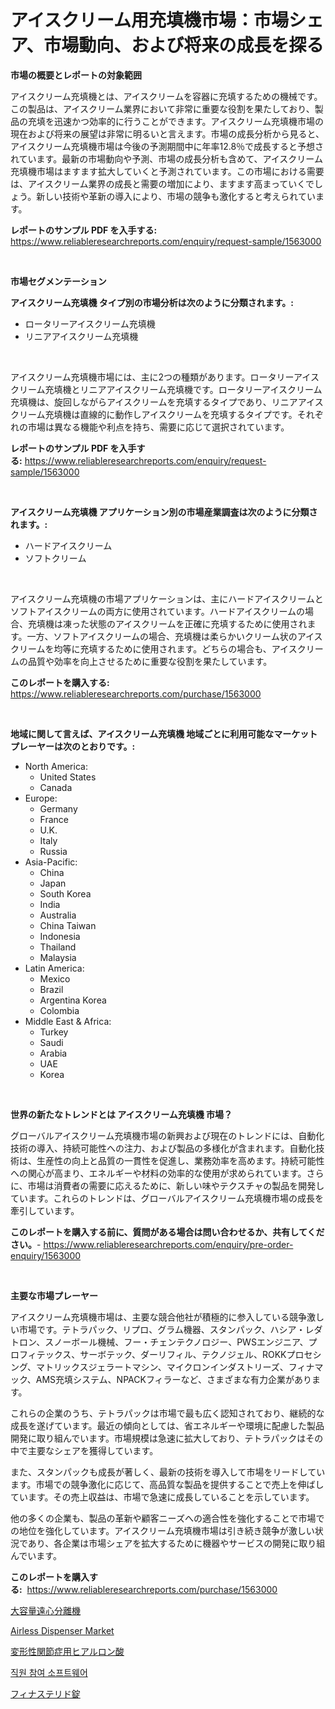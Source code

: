 <p><h1>アイスクリーム用充填機市場：市場シェア、市場動向、および将来の成長を探る</h1></p><p><strong>市場の概要とレポートの対象範囲</strong></p>
<p><p>アイスクリーム充填機とは、アイスクリームを容器に充填するための機械です。この製品は、アイスクリーム業界において非常に重要な役割を果たしており、製品の充填を迅速かつ効率的に行うことができます。アイスクリーム充填機市場の現在および将来の展望は非常に明るいと言えます。市場の成長分析から見ると、アイスクリーム充填機市場は今後の予測期間中に年率12.8％で成長すると予想されています。最新の市場動向や予測、市場の成長分析も含めて、アイスクリーム充填機市場はますます拡大していくと予測されています。この市場における需要は、アイスクリーム業界の成長と需要の増加により、ますます高まっていくでしょう。新しい技術や革新の導入により、市場の競争も激化すると考えられています。</p></p>
<p><strong>レポートのサンプル PDF を入手する:</strong> <a href="https://www.reliableresearchreports.com/enquiry/request-sample/1563000">https://www.reliableresearchreports.com/enquiry/request-sample/1563000</a></p>
<p>&nbsp;</p>
<p><strong>市場セグメンテーション</strong></p>
<p><strong>アイスクリーム充填機 タイプ別の市場分析は次のように分類されます。:</strong></p>
<p><ul><li>ロータリーアイスクリーム充填機</li><li>リニアアイスクリーム充填機</li></ul></p>
<p>&nbsp;</p>
<p><p>アイスクリーム充填機市場には、主に2つの種類があります。ロータリーアイスクリーム充填機とリニアアイスクリーム充填機です。ロータリーアイスクリーム充填機は、旋回しながらアイスクリームを充填するタイプであり、リニアアイスクリーム充填機は直線的に動作しアイスクリームを充填するタイプです。それぞれの市場は異なる機能や利点を持ち、需要に応じて選択されています。</p></p>
<p><strong>レポートのサンプル PDF を入手する:</strong>&nbsp;<a href="https://www.reliableresearchreports.com/enquiry/request-sample/1563000">https://www.reliableresearchreports.com/enquiry/request-sample/1563000</a></p>
<p>&nbsp;</p>
<p><strong> アイスクリーム充填機 アプリケーション別の市場産業調査は次のように分類されます。:</strong></p>
<p><ul><li>ハードアイスクリーム</li><li>ソフトクリーム</li></ul></p>
<p>&nbsp;</p>
<p><p>アイスクリーム充填機の市場アプリケーションは、主にハードアイスクリームとソフトアイスクリームの両方に使用されています。ハードアイスクリームの場合、充填機は凍った状態のアイスクリームを正確に充填するために使用されます。一方、ソフトアイスクリームの場合、充填機は柔らかいクリーム状のアイスクリームを均等に充填するために使用されます。どちらの場合も、アイスクリームの品質や効率を向上させるために重要な役割を果たしています。</p></p>
<p><strong>このレポートを購入する:</strong>&nbsp; <a href="https://www.reliableresearchreports.com/purchase/1563000">https://www.reliableresearchreports.com/purchase/1563000</a></p>
<p>&nbsp;</p>
<p><strong>地域に関して言えば、アイスクリーム充填機 地域ごとに利用可能なマーケットプレーヤーは次のとおりです。:</strong></p>
<p><ul>
    <li>
        North America:
        <ul>
            <li>United States</li>
            <li>Canada</li>
        </ul>
    </li>
    <li>
        Europe:
        <ul>
            <li>Germany</li>
            <li>France</li>
            <li>U.K.</li>
            <li>Italy</li>
            <li>Russia</li>
        </ul>
    </li>
    <li>
        Asia-Pacific:
        <ul>
            <li>China</li>
            <li>Japan</li>
            <li>South Korea</li>
            <li>India</li>
            <li>Australia</li>
            <li>China Taiwan</li>
            <li>Indonesia</li>
            <li>Thailand</li>
            <li>Malaysia</li>
        </ul>
    </li>
    <li>
        Latin America:
        <ul>
            <li>Mexico</li>
            <li>Brazil</li>
            <li>Argentina Korea</li>
            <li>Colombia</li>
        </ul>
    </li>
    <li>
        Middle East & Africa:
        <ul>
            <li>Turkey</li>
            <li>Saudi</li>
            <li>Arabia</li>
            <li>UAE</li>
            <li>Korea</li>
        </ul>
    </li>
    </ul></p>
<p>&nbsp;</p>
<p><strong>世界の新たなトレンドとは アイスクリーム充填機 市場？</strong></p>
<p><p>グローバルアイスクリーム充填機市場の新興および現在のトレンドには、自動化技術の導入、持続可能性への注力、および製品の多様化が含まれます。自動化技術は、生産性の向上と品質の一貫性を促進し、業務効率を高めます。持続可能性への関心が高まり、エネルギーや材料の効率的な使用が求められています。さらに、市場は消費者の需要に応えるために、新しい味やテクスチャの製品を開発しています。これらのトレンドは、グローバルアイスクリーム充填機市場の成長を牽引しています。</p></p>
<p><strong>このレポートを購入する前に、質問がある場合は問い合わせるか、共有してください。</strong>- <a href="https://www.reliableresearchreports.com/enquiry/pre-order-enquiry/1563000">https://www.reliableresearchreports.com/enquiry/pre-order-enquiry/1563000</a></p>
<p>&nbsp;</p>
<p><strong>主要な市場プレーヤー</strong></p>
<p><p>アイスクリーム充填機市場は、主要な競合他社が積極的に参入している競争激しい市場です。テトラパック、リプロ、グラム機器、スタンパック、ハシア・レダトロン、スノーボール機械、フー・チェンテクノロジー、PWSエンジニア、プロフィテックス、サーボテック、ダーリフィル、テクノジェル、ROKKプロセシング、マトリックスジェラートマシン、マイクロンインダストリーズ、フィナマック、AMS充填システム、NPACKフィラーなど、さまざまな有力企業があります。</p><p>これらの企業のうち、テトラパックは市場で最も広く認知されており、継続的な成長を遂げています。最近の傾向としては、省エネルギーや環境に配慮した製品開発に取り組んでいます。市場規模は急速に拡大しており、テトラパックはその中で主要なシェアを獲得しています。</p><p>また、スタンパックも成長が著しく、最新の技術を導入して市場をリードしています。市場での競争激化に応じて、高品質な製品を提供することで売上を伸ばしています。その売上収益は、市場で急速に成長していることを示しています。</p><p>他の多くの企業も、製品の革新や顧客ニーズへの適合性を強化することで市場での地位を強化しています。アイスクリーム充填機市場は引き続き競争が激しい状況であり、各企業は市場シェアを拡大するために機器やサービスの開発に取り組んでいます。</p></p>
<p><strong>このレポートを購入する:</strong>&nbsp;&nbsp;<a href="https://www.reliableresearchreports.com/purchase/1563000">https://www.reliableresearchreports.com/purchase/1563000</a></p>
<p><p><a href="https://github.com/cnnriuez22368/Market-Research-Report-List-1/blob/main/29988125099.md">大容量遠心分離機</a></p><p><a href="https://github.com/RickHolmes3/Market-Research-Report-List-4/blob/main/airless-dispenser-market.md">Airless Dispenser Market</a></p><p><a href="https://medium.com/@camron674/%E9%AA%A8%E9%96%A2%E7%AF%80%E7%82%8E%E5%90%91%E3%81%91%E3%83%92%E3%82%A2%E3%83%AB%E3%83%AD%E3%83%B3%E9%85%B8%E5%B8%82%E5%A0%B4-%E7%AB%B6%E4%BA%89%E5%88%86%E6%9E%90-%E5%B8%82%E5%A0%B4%E3%83%88%E3%83%AC%E3%83%B3%E3%83%89-2031%E5%B9%B4%E3%81%BE%E3%81%A7%E3%81%AE%E4%BA%88%E6%B8%AC-de35bc850dba">変形性関節症用ヒアルロン酸</a></p><p><a href="https://medium.com/@jackiefauhey9089475/%EC%A7%81%EC%9B%90-%EC%B0%B8%EC%97%AC-%EC%86%8C%ED%94%84%ED%8A%B8%EC%9B%A8%EC%96%B4-%EC%8B%9C%EC%9E%A5-%EC%A0%90%EC%9C%A0%EC%9C%A8-%EB%B3%80%ED%99%94-%EB%B0%8F-%EC%8B%9C%EC%9E%A5-%EC%84%B1%EC%9E%A5-%EC%B6%94%EC%9D%B4-2024-2031-193375553d3d">직원 참여 소프트웨어</a></p><p><a href="https://medium.com/@susanjprice2023/%E3%83%95%E3%82%A3%E3%83%8A%E3%82%B9%E3%83%86%E3%83%AA%E3%83%89%E9%8C%A0%E5%89%A4%E5%B8%82%E5%A0%B4-2031%E5%B9%B4%E3%81%BE%E3%81%A7%E3%81%AE%E6%88%90%E5%8A%9F%E3%82%92%E5%8F%8E%E3%82%81%E3%82%8B%E3%83%93%E3%82%B8%E3%83%8D%E3%82%B9%E6%88%A6%E7%95%A5%E3%81%AE%E9%8D%B5-e9344a384499">フィナステリド錠</a></p></p>